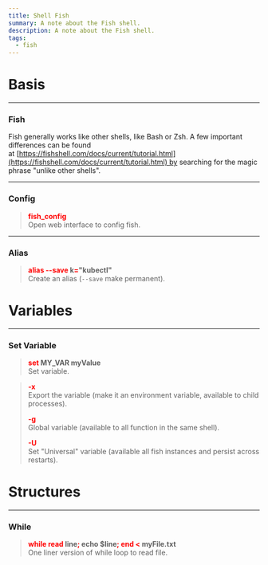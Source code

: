 ```yaml
---
title: Shell Fish
summary: A note about the Fish shell.
description: A note about the Fish shell.
tags:
  - fish
---
```


# Basis

---

### Fish

Fish generally works like other shells, like Bash or Zsh. 
A few important differences can be found at [https://fishshell.com/docs/current/tutorial.html](https://fishshell.com/docs/current/tutorial.html) by searching for the magic phrase "unlike other shells".

---

### Config

 > 
 > **<font color=red>fish_config</font>**</br>
 > Open web interface to config fish.

---

### Alias

 > 
 > **<font color=red>alias --save</font> k<font color=red>=</font>"kubectl"**</br>
 > Create an alias (`--save` make permanent).

# Variables

---

### Set Variable

 > 
 > **<font color=red>set</font> MY_VAR myValue**</br>
 > Set variable.

 > 
 > **<font color=red>-x</font>**</br>
 > Export the variable (make it an environment variable, available to child processes).
 > 
 > **<font color=red>-g</font>**</br>
 > Global variable (available to all function in the same shell).
 > 
 > **<font color=red>-U</font>**</br>
 > Set "Universal" variable (available all fish instances and persist across restarts).

# Structures

---

### While

 > 
 > **<font color=red>while read</font> line<font color=red>;</font> echo $line<font color=red>; end \<</font> myFile.txt**</br>
 > One liner version of while loop to read file.
